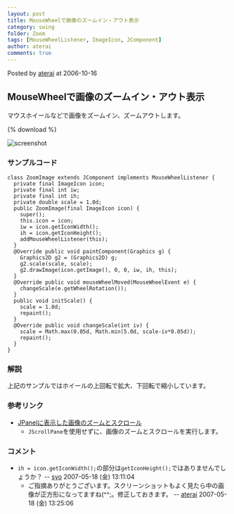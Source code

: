 ```yaml
---
layout: post
title: MouseWheelで画像のズームイン・アウト表示
category: swing
folder: Zoom
tags: [MouseWheelListener, ImageIcon, JComponent]
author: aterai
comments: true
---
```


Posted by [aterai](http://terai.xrea.jp/aterai.html) at 2006-10-16

## MouseWheelで画像のズームイン・アウト表示
マウスホイールなどで画像をズームイン、ズームアウトします。

{% download %}

![screenshot](https://lh5.googleusercontent.com/_9Z4BYR88imo/TQTW1yBNHvI/AAAAAAAAAp4/ba6eQ-Ul2sg/s800/Zoom.png)

### サンプルコード
<pre class="prettyprint"><code>class ZoomImage extends JComponent implements MouseWheelListener {
  private final ImageIcon icon;
  private final int iw;
  private final int ih;
  private double scale = 1.0d;
  public ZoomImage(final ImageIcon icon) {
    super();
    this.icon = icon;
    iw = icon.getIconWidth();
    ih = icon.getIconHeight();
    addMouseWheelListener(this);
  }
  @Override public void paintComponent(Graphics g) {
    Graphics2D g2 = (Graphics2D) g;
    g2.scale(scale, scale);
    g2.drawImage(icon.getImage(), 0, 0, iw, ih, this);
  }
  @Override public void mouseWheelMoved(MouseWheelEvent e) {
    changeScale(e.getWheelRotation());
  }
  public void initScale() {
    scale = 1.0d;
    repaint();
  }
  @Override public void changeScale(int iv) {
    scale = Math.max(0.05d, Math.min(5.0d, scale-iv*0.05d));
    repaint();
  }
}
</code></pre>

### 解説
上記のサンプルではホイールの上回転で拡大、下回転で縮小しています。

### 参考リンク
- [JPanelに表示した画像のズームとスクロール](http://terai.xrea.jp/Swing/ZoomingAndPanning.html)
    - `JScrollPane`を使用せずに、画像のズームとスクロールを実行します。

<!-- dummy comment line for breaking list -->

### コメント
- `ih = icon.getIconWidth();`の部分は`getIconHeight();`ではありませんでしょうか？ -- [syo](http://terai.xrea.jp/syo.html) 2007-05-18 (金) 13:11:04
    - ご指摘ありがとうございます。スクリーンショットもよく見たら中の画像が正方形になってますね(^^;。修正しておきます。 -- [aterai](http://terai.xrea.jp/aterai.html) 2007-05-18 (金) 13:25:06

<!-- dummy comment line for breaking list -->


